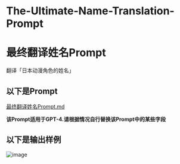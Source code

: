 # The-Ultimate-Name-Translation-Prompt
# 最终翻译姓名Prompt
翻译「日本动漫角色的姓名」
## 以下是Prompt
[最终翻译姓名Prompt.md](https://github.com/Gally-Youko/The-Ultimate-Name-Translation-Prompt/files/13823900/Prompt.md)

**该Prompt适用于GPT-4.请根据情况自行替换该Prompt中的某些字段**
## 以下是输出样例
![image](https://github.com/Gally-Youko/The-Ultimate-Name-Translation-Prompt/assets/138993330/5958bb1c-799f-48b2-9fbc-2c899a15304f)
